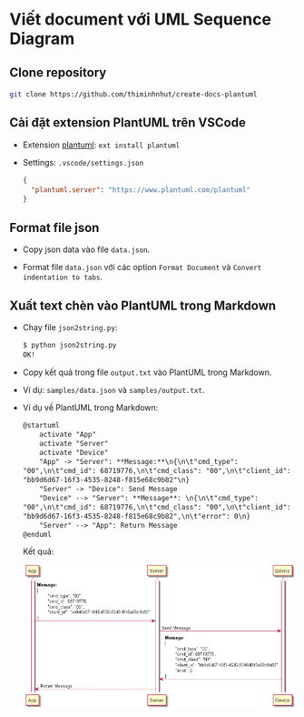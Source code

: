 # Viết document với UML Sequence Diagram

## Clone repository

```bash
git clone https://github.com/thiminhnhut/create-docs-plantuml
```

## Cài đặt extension PlantUML trên VSCode

- Extension [plantuml](https://github.com/qjebbs/vscode-plantuml): `ext install plantuml`

- Settings: `.vscode/settings.json`

  ```json
  {
    "plantuml.server": "https://www.plantuml.com/plantuml"
  }
  ```

## Format file json

- Copy json data vào file `data.json`.

- Format file `data.json` với các option `Format Document` và `Convert indentation to tabs`.

## Xuất text chèn vào PlantUML trong Markdown

- Chạy file `json2string.py`:

  ```bash
  $ python json2string.py
  OK!
  ```

- Copy kết quả trong file `output.txt` vào PlantUML trong Markdown.

- Ví dụ: `samples/data.json` và `samples/output.txt`.

- Ví dụ về PlantUML trong Markdown:

  ```plantuml
  @startuml
      activate "App"
      activate "Server"
      activate "Device"
      "App" -> "Server": **Message:**\n{\n\t"cmd_type": "00",\n\t"cmd_id": 68719776,\n\t"cmd_class": "00",\n\t"client_id": "bb9d6d67-16f3-4535-8248-f815e68c9b82"\n}
      "Server" -> "Device": Send Message
      "Device" --> "Server": **Message**: \n{\n\t"cmd_type": "00",\n\t"cmd_id": 68719776,\n\t"cmd_class": "00",\n\t"client_id": "bb9d6d67-16f3-4535-8248-f815e68c9b82",\n\t"error": 0\n}
      "Server" --> "App": Return Message
  @enduml
  ```

  Kết quả:

  ![Sample UML Sequence Diagram](images/sample.png)
